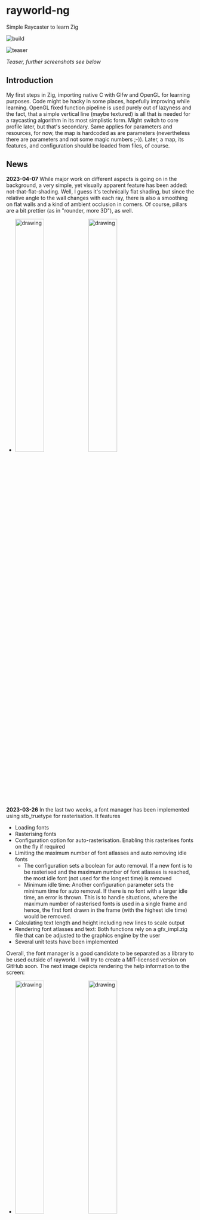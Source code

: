 # rayworld-ng
Simple Raycaster to learn Zig 

![build](https://github.com/bfeldpw/rayworld-ng/actions/workflows/ci.yml/badge.svg?branch=master)
 
![teaser](screenshots/teaser.jpg?raw=true)

*Teaser, further screenshots see below*

## Introduction
My first steps in Zig, importing native C with Glfw and OpenGL for learning purposes. Code might be hacky in some places, hopefully improving while learning. OpenGL fixed function pipeline is used purely out of lazyness and the fact, that a simple vertical line (maybe textured) is all that is needed for a raycasting algorithm in its most simplistic form. Might switch to core profile later, but that's secondary. Same applies for parameters and resources, for now, the map is hardcoded as are parameters (nevertheless there are parameters and not some magic numbers ;-)). Later, a map, its features, and configuration should be loaded from files, of course.

## News
**2023-04-07** While major work on different aspects is going on in the background, a very simple, yet visually apparent feature has been added: not-that-flat-shading. Well, I guess it's technically flat shading, but since the relative angle to the wall changes with each ray, there is also a smoothing on flat walls and a kind of ambient occlusion in corners. Of course, pillars are a bit prettier (as in "rounder, more 3D"), as well.

* <img src="screenshots/shading_01.jpg" alt="drawing" width="40%"/> <img src="screenshots/shading_02.jpg" alt="drawing" width="40%"/>

**2023-03-26** In the last two weeks, a font manager has been implemented using stb_truetype for rasterisation. It features
* Loading fonts
* Rasterising fonts
* Configuration option for auto-rasterisation. Enabling this rasterises fonts on the fly if required
* Limiting the maximum number of font atlasses and auto removing idle fonts
  * The configuration sets a boolean for auto removal. If a new font is to be rasterised and the maximum number of font atlasses is reached, the most idle font (not used for the longest time) is removed
  * Minimum idle time: Another configuration parameter sets the minimum time for auto removal. If there is no font with a larger idle time, an error is thrown. This is to handle situations, where the maximum number of rasterised fonts is used in a single frame and hence, the first font drawn in the frame (with the highest idle time) would be removed.
* Calculating text length and height including new lines to scale output
* Rendering font atlasses and text: Both functions rely on a gfx_impl.zig file that can be adjusted to the graphics engine by the user
* Several unit tests have been implemented

Overall, the font manager is a good candidate to be separated as a library to be used outside of rayworld. I will try to create a MIT-licensed version on GitHub soon.
The next image depicts rendering the help information to the screen:

* <img src="screenshots/font_rendering_01.jpg" alt="drawing" width="40%"/> <img src="screenshots/font_rendering_02.jpg" alt="drawing" width="40%"/>

**2023-03-10** Apart from adding CI via GitHub Actions, two major features were implemented in the past 6 weeks:
* Subsampling of rays is now possible. When subsampling, quads are drawn instead of lines. Since texture coordinates and heights are interpolated correctly and material transitions and depth discontinuities are taken into account, visual quality doesn't noticably decrease if not subsampling excessively. Additionally, each reflecting wall element can be configured individually to increase subsampling in order to reduce processing costs. A debug view with elevated camera shows reflections with reduced sampling

* <img src="screenshots/subsampling_01.jpg" alt="drawing" width="40%"/>

* Background simulation: In a spontaneous attempt to add some story, a background simulation has been implemented. The player is on a space station, orbiting a planet with space debris/asteroids. Utilising SIMD operations, a threads computes 10 000 objects orbiting the planet without too much impact on performance. A system map depicting planet, station and debris can be overlayed.
* <img src="screenshots/sim_overlay_01.jpg" alt="drawing" width="400"/>

**2023-01-29** A lot of new features found there way into the build this week. Most interesting is glass. First, refraction based on material index has been implemented. Some scenerios looked a little weird, because of the lack of total inner reflection, which was implemented next.

* <img src="screenshots/glass_01.jpg" alt="drawing" width="40%"/> * <img src="screenshots/glass_02.jpg" alt="drawing" width="40%"/>

* <img src="screenshots/glass_03.jpg" alt="drawing" width="25%"/> <img src="screenshots/glass_04.jpg" alt="drawing" width="25%"/> <img src="screenshots/glass_05.jpg" alt="drawing" width="25%"/>

Secondly, round pillars can now be placed. While their radius is still a fixed parameter, it will be a variable parameter in the map attributes soon. Lastly, a bit of testing has been done to scatter ray segments reflected by walls to simulate diffuse reflections.

* <img src="screenshots/pillars_01.jpg" alt="drawing" width="40%"/> <img src="screenshots/pillars_02.jpg" alt="drawing" width="40%"/>

**2023-01-20** Texture mapping has been implemented. Since, as mentioned above, I was using the immediate mode ("fixed function pipeline"), this became quite taxing due to calls to OpenGL. Since I am aware of people using the integrated Intel GPU with its linux drivers, that are somewhat buggy in my experience when it comes to core profile, I tried to stay withing OpenGL <= 2.0. This lead to DrawArrays. A memory structure has been set up to store all information of primitives to be drawn for different depth layers (reflections/mirrors). A first test for "manual" mip mapping has been done as well.

Getting back to the core of ray casting, all wall elements have been made slightly reflective, too. There is a maximum amount of ray bounces much lower than that of mirrors, though.

* <img src="screenshots/all_walls_shiny_01.jpg" alt="drawing" width="40%"/>

**2023-01-12:** Floor and ceiling are now represented by a very simple colour grading. This will be improved, when those cells are drawn during tracing, which also allows for ground textures. Additionally, some light vertical ambient occlusion is rendered, which is a very hacky specific function blending vertical colour-graded line segments.

**2023-01-11:** The basic structure to store more map attributes has been implemented. As a first test, RGBA colours are set for every cell.

**2023-01-10:** A first version of mirrors has been implemented. The underlying system based on ray segments allows for different scenarios, "spawning" ray segments is only limited to a maximum amount to avoid infinite reflections and high processing loads. Wall and mirror features are fixed in this early version. In the future, map features, such as mirrors and walls will have several attributes.

* <img src="screenshots/mirrors_01.jpg" alt="drawing" width="40%"/>

**2023-01-09:** Implemented a simple interpolation between two vertical lines so only half of the rays need to be calculated. Additionally, multithreading was added for they ray calculations. At the moment, it's statically set to 4 threads, to avoid too much overhead of spawning without a threadpool. The overhead might become noticable, since the ray casting itself is pretty fast (non-complex as of yet). Using both methods, there is a ~75% reduction of computing time on my system.

## Early implementation

A scene with mirror elements, different colors and a little ambient occlusion can be seen in Figure 1,
the overview map is on the bottom left:

* <img src="screenshots/scene_01.jpg" alt="drawing" width="40%"/>

*Figure 1: Scene and map representation*

Figure 2 shows an enlarged version of a similar scene as seen in Figure 1 to demonstrate the ray propagation:

* <img src="screenshots/map.jpg" alt="drawing" width="40%"/>

*Figure 2: Enlarged map view of the ray propagation*

## Installation and dependencies

Zig seems to be very handy when it comes to cross compiling. I only tried within Linux, GLFW3 and thus, OpenGL have to be installed.

<!-- ## Performance measurements -->

<!-- There is a tiny measurement tool build in. -->
<!-- Raycasting is done on CPU, which is an old 4790K underclocked (yes, underclocked :-) ) @3.8GHz. -->
<!-- The algorithm is single-threaded for now. My stats are as follows: -->
<!-- ### debug -->
<!-- Raycasting: ~2.8ms (@ ~3000 measurements, i.e. frames)\ -->
<!-- Rendering: ~0.96ms (@ ~3000 measurements, i.e. frames) -->

<!-- ### release-safe -->
<!-- Raycasting: ~1.22ms (@ ~2860 measurements, i.e. frames)\ -->
<!-- Rendering:  ~0.41ms (@ ~2860 measurements, i.e. frames)  -->

<!-- ### release-fast -->
<!-- Raycasting: ~0.97ms (@ ~4700 measurements, i.e. frames)\ -->
<!-- Rendering:  ~0.43ms (@ ~4700 measurements, i.e. frames) -->



